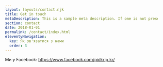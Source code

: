 ```yaml
---
layout: layouts/contact.njk
title: Get in touch
metaDescription: This is a sample meta description. If one is not present in your page/post's front matter, the default metadata.desciption will be used instead.
section: contact
date: 2018-01-01
permalink: /contact/index.html
eleventyNavigation:
  key: Як зв'язатися з нами
  order: 3
---
```

Ми у Facebook: https://www.facebook.com/pidkrip.kr/
